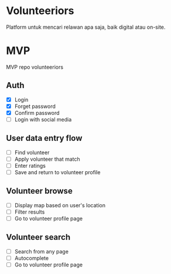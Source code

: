 # Volunteeriors

Platform untuk mencari relawan apa saja, baik digital atau on-site.

# MVP

MVP repo volunteeriors
## Auth
- [x] Login
- [x] Forget password
- [x] Confirm password
- [ ] Login with social media

## User data entry flow

- [ ] Find volunteer
- [ ] Apply volunteer that match
- [ ] Enter ratings
- [ ] Save and return to volunteer profile

## Volunteer browse

- [ ] Display map based on user's location
- [ ] Filter results
- [ ] Go to volunteer profile page

## Volunteer search

- [ ] Search from any page
- [ ] Autocomplete
- [ ] Go to volunteer profile page
